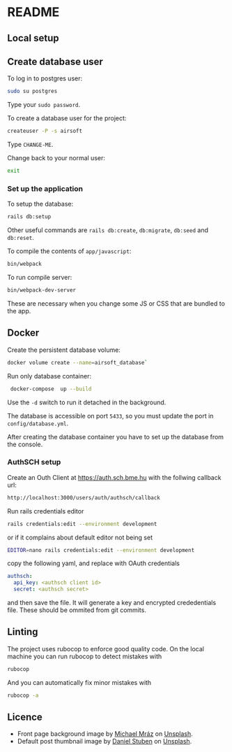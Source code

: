 

# README

## Local setup

## Create database user

To log in to postgres user:

```bash
sudo su postgres
```

Type your `sudo password`.

To create a database user for the project:
```bash
createuser -P -s airsoft
```
Type `CHANGE-ME`.

Change back to your normal user:

```bash
exit
```
### Set up the application

To setup the database:
```bash
rails db:setup
```

Other useful commands are `rails db:create`, `db:migrate`, `db:seed` and `db:reset`.

To compile the contents of `app/javascript`:
```bash
bin/webpack
```

To run compile server:

```bash
bin/webpack-dev-server
```

These are necessary when you change some JS or CSS that are bundled to the app.

## Docker

Create the persistent database volume:
```bash
docker volume create --name=airsoft_database`
```

Run only database container:
```bash
 docker-compose  up --build
```
Use the `-d` switch to run it detached in the background.

The database is accessible on port `5433`, so you must update the port in `config/database.yml`.

After creating the database container you have to set up the database from the console.

### AuthSCH setup
Create an Outh Client at https://auth.sch.bme.hu with the follwing callback url:
```bash
http://localhost:3000/users/auth/authsch/callback
```
Run rails credentials editor 

```bash
rails credentials:edit --environment development
```

or if it complains about default editor not being set

```bash
EDITOR=nano rails credentials:edit --environment development
```
copy the following yaml, and replace with OAuth credentials
```yaml
authsch:
  api_key: <authsch client id>
  secret: <authsch secret>
```
and then save the file. It will generate a key and encrypted crededentials file. These should be ommited from git commits.


## Linting
The project uses rubocop to enforce good quality code. On the local machine you can run rubocop to detect mistakes with
```bash
rubocop
```
And you can automatically fix minor mistakes with 
```bash
rubocop -a
```

## Licence

* Front page background image by [Michael Mráz](https://unsplash.com/photos/tyBPrBKMp84) on [Unsplash](https://unsplash.com/).
* Default post thumbnail image by [Daniel Stuben](https://unsplash.com/photos/-9ZbwBDOX9c) on [Unsplash](https://unsplash.com/).
